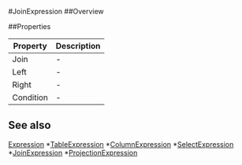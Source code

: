 #JoinExpression
##Overview



##Properties
<table class="table table-condensed table-bordered">
    <thead>
<tr>
<th>Property</th>
<th>Description</th>
</tr>
</thead>
<tbody>
<tr><td>Join</td><td> - </td></tr>
<tr><td>Left</td><td> - </td></tr>
<tr><td>Right</td><td> - </td></tr>
<tr><td>Condition</td><td> - </td></tr>
</tbody></table>



## See also

[Expression](Expression.html)
*[TableExpression](TableExpression.html)
*[ColumnExpression](ColumnExpression.html)
*[SelectExpression](SelectExpression.html)
*[JoinExpression](JoinExpression.html)
*[ProjectionExpression](ProjectionExpression.html)